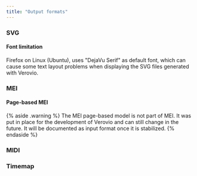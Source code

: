```yaml
---
title: "Output formats"
---
```


### SVG

#### Font limitation

Firefox on Linux (Ubuntu), uses "DejaVu Serif" as default font, which can cause some text layout problems when displaying the SVG files generated with Verovio. 
    
### MEI

#### Page-based MEI

{% aside .warning %}
The MEI page-based model is not part of MEI. It was put in place for the development of Verovio and can still change in the future. It will be documented as input format once it is stabilized.
{% endaside %}
    
### MIDI

### Timemap
